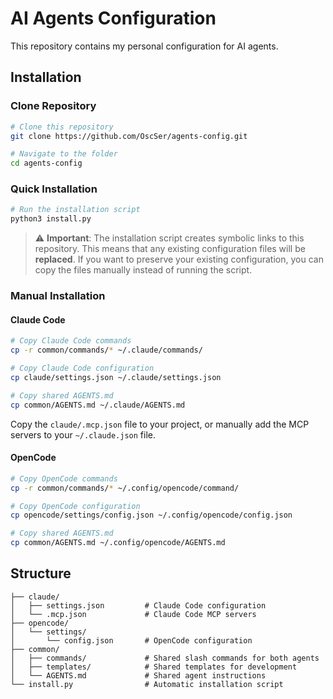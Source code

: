 # AI Agents Configuration

This repository contains my personal configuration for AI agents.

## Installation

### Clone Repository

```bash
# Clone this repository
git clone https://github.com/OscSer/agents-config.git

# Navigate to the folder
cd agents-config
```

### Quick Installation

```bash
# Run the installation script
python3 install.py
```

> ⚠️ **Important**: The installation script creates symbolic links to this repository. This means that any existing configuration files will be **replaced**. If you want to preserve your existing configuration, you can copy the files manually instead of running the script.

### Manual Installation

#### Claude Code

```bash
# Copy Claude Code commands
cp -r common/commands/* ~/.claude/commands/

# Copy Claude Code configuration
cp claude/settings.json ~/.claude/settings.json

# Copy shared AGENTS.md
cp common/AGENTS.md ~/.claude/AGENTS.md
```

Copy the `claude/.mcp.json` file to your project, or manually add the MCP servers to your `~/.claude.json` file.

#### OpenCode

```bash
# Copy OpenCode commands
cp -r common/commands/* ~/.config/opencode/command/

# Copy OpenCode configuration
cp opencode/settings/config.json ~/.config/opencode/config.json

# Copy shared AGENTS.md
cp common/AGENTS.md ~/.config/opencode/AGENTS.md
```

## Structure

```
├── claude/
│   ├── settings.json         # Claude Code configuration
│   └── .mcp.json             # Claude Code MCP servers
├── opencode/
│   └── settings/
│       └── config.json       # OpenCode configuration
├── common/
│   ├── commands/             # Shared slash commands for both agents
│   ├── templates/            # Shared templates for development
│   └── AGENTS.md             # Shared agent instructions
└── install.py                # Automatic installation script
```
